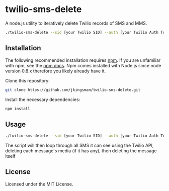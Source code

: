 # twilio-sms-delete


A node.js utility to iteratively delete Twilio records of SMS and MMS.

```bash
./twilio-sms-delete --sid [your Twilio SID] --auth [your Twilio Auth Token]
```

## Installation
The following recommended installation requires [npm](https://npmjs.org/). If you are unfamiliar with npm, see the [npm docs](https://npmjs.org/doc/). Npm comes installed with Node.js since node version 0.8.x therefore you likely already have it.

Clone this repository:

```bash
git clone https://github.com/jkingsman/twilio-sms-delete.git
```

Install the necessary dependencies:

```bash
npm install
```

## Usage

```bash
./twilio-sms-delete --sid [your Twilio SID] --auth [your Twilio Auth Token]
```

The script will then loop through all SMS it can see using the Twilio API, deleting each message's media (if it has any), then deleting the message itself

## License

Licensed under the MIT License.

